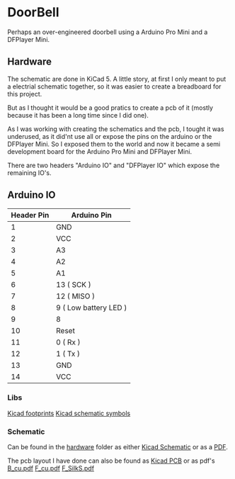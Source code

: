 # DoorBell
Perhaps an over-engineered doorbell using a Arduino Pro Mini and a DFPlayer Mini.



## Hardware
The schematic are done in KiCad 5. 
A little story, at first I only meant to put a electrial schematic together, so it was easier to create a breadboard for this project.

But as I thought it would be a good pratics to create a pcb of it (mostly because it has been a long time since I did one).

As I was working with creating the schematics and the pcb, I tought it was underused, as it did'nt use all or expose the pins on the arduino or the DFPlayer Mini.
So I exposed them to the world and now it became a semi development board for the Arduino Pro Mini and DFPlayer Mini.

There are two headers "Arduino IO" and "DFPlayer IO" which expose the remaining IO's.

Arduino IO
------------
Header Pin | Arduino Pin
----------|--------------
1 | GND
2 | VCC
3 | A3
4 | A2
5 | A1
6 | 13 ( SCK )
7 | 12 ( MISO )
8 | 9 ( Low battery LED )
9 | 8
10 | Reset
11 | 0 ( Rx )
12 | 1 ( Tx )
13 | GND
14 | VCC

### Libs
[Kicad footprints](https://github.com/joeylevy/KiCad_Arduino_Nano_DFPlayer_footprints)
[Kicad schematic symbols](https://github.com/RoboUlbricht/kicad.lib)

### Schematic
Can be found in the [hardware](https://github.com/mtkaalund/DoorBell/tree/main/hardware/DoorBell) folder as
either [Kicad Schematic](https://github.com/mtkaalund/DoorBell/blob/main/hardware/DoorBell/DoorBell.sch) or as a [PDF](https://github.com/mtkaalund/DoorBell/blob/main/hardware/DoorBell/DoorBell.pdf).

The pcb layout I have done can also be found as [Kicad PCB](https://github.com/mtkaalund/DoorBell/blob/main/hardware/DoorBell/DoorBell.kicad_pcb) or as pdf's [B_cu.pdf](https://github.com/mtkaalund/DoorBell/blob/main/hardware/DoorBell/DoorBell-B_Cu.pdf) [F_cu.pdf](https://github.com/mtkaalund/DoorBell/blob/main/hardware/DoorBell/DoorBell-F_Cu.pdf) [F_SilkS.pdf](https://github.com/mtkaalund/DoorBell/blob/main/hardware/DoorBell/DoorBell-F_SilkS.pdf)